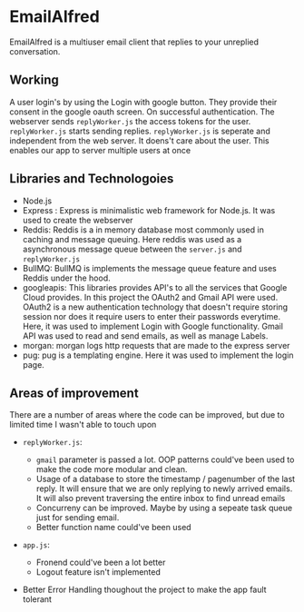 ﻿
# EmailAlfred
EmailAlfred is a multiuser email client that replies to your unreplied conversation.
## Working

A user login's by using the Login with google button. They provide their consent in the google oauth screen. On successful authentication. The webserver sends `replyWorker.js` the access tokens for the user. `replyWorker.js` starts sending replies.
`replyWorker.js` is seperate and independent from the web server. It doens't care about the user. This enables our app to server multiple users at once

## Libraries and Technologoies
* Node.js
* Express : Express is minimalistic web framework for Node.js. It was used to create the webserver
* Reddis: Reddis is a in memory database most commonly used in caching and message queuing. Here reddis was used as a asynchronous message queue between the `server.js` and `replyWorker.js`
* BullMQ: BullMQ is implements the message queue feature and uses Reddis under the hood. 
* googleapis: This libraries provides API's to all the services that Google Cloud provides. In this project the OAuth2 and Gmail API were used. OAuth2 is a new authentication technology that doesn't require storing session nor does it require users to enter their passwords everytime. Here, it was used to implement Login with Google functionality. Gmail API was used to read and send emails, as well as manage Labels.
* morgan: morgan logs http requests that are made to the express server
* pug: pug is a templating engine. Here it was used to implement the login page.
## Areas of improvement

There are a number of areas where the code can be improved, but due to limited time I wasn't able to touch upon
* `replyWorker.js`: 
	* `gmail` parameter is passed a lot. OOP patterns could've been used to make the code more modular and clean.
	* Usage of a database to store the timestamp / pagenumber of the last reply. It will ensure that we are only replying to newly arrived emails. It will also prevent traversing the entire inbox to find unread emails
	* Concurreny can be improved. Maybe by using a  sepeate task queue just for sending email.
	* Better function name could've been used
* `app.js`: 
	* Fronend could've been a lot better
	* Logout feature isn't implemented
 
 * Better Error Handling thoughout the project to make the app fault tolerant




